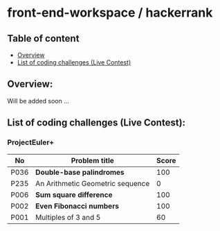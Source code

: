 # front-end-workspace / hackerrank  

## Table of content
- [Overview](#overview)
- [List of coding challenges (Live Contest)](#list-of-coding-challenges-live-contest)

## Overview:  

Will be added soon ...

## List of coding challenges (Live Contest):  
### ProjectEuler+
 
No | Problem title | Score |
---- | ---- | ----
P036 | **Double-base palindromes** | 100
P235 | An Arithmetic Geometric sequence | 0
P006 | **Sum square difference** | 100
P002 | **Even Fibonacci numbers** | 100
P001 | Multiples of 3 and 5 | 60